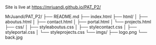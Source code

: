 Site is live at https://mrjuandi.github.io/PAT_P2/

MrJuandi/PAT_P2/
├── README.md
├── index.html
├── html/
│   ├── aboutus.html
│   ├── contact.html
│   ├── portal.html
│   └── projects.html
├── css/
│   ├── styleaboutus.css
│   ├── stylecontact.css
│   ├── styleportal.css
│   └── styleprojects.css
└── imgs/
    ├── logo.png
    └── back.jpg